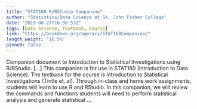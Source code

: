 ```yaml
---
title: "STAT160 R/RStudio Companion"
author: "Statistics/Data Science at St. John Fisher College"
date: "2019-06-27T16:38:53Z"
tags: [Data Science, Textbook, Course]
link: "https://bookdown.org/ageraci/STAT160Companion/"
length_weight: "16.5%"
pinned: false
---
```


Companion document to Introduction to Statistical Investigations using R/RStudio. [...] This companion is for use in STAT160 (Introduction to Data Science). The textbook for the course is Introduction to Statistical Investigations (Tintle et. al). Through in-class and home work assignments, students will learn to use R and RStudio. In this companion, we will review the commands and functions students will need to perform statistical analysis and generate statistical ...
